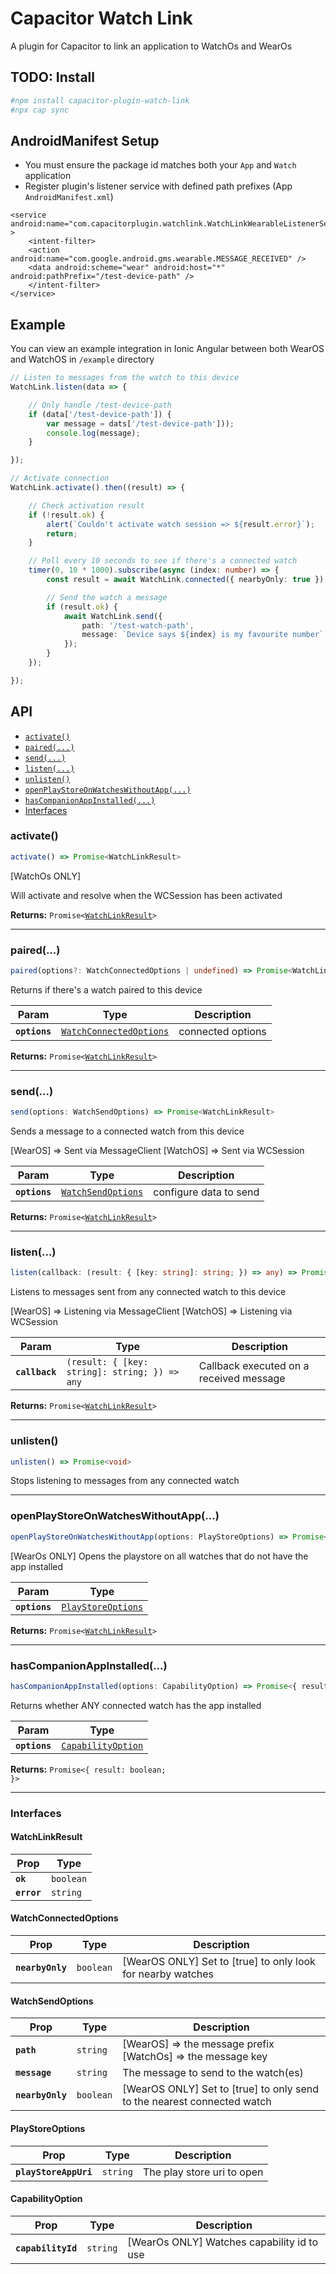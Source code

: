 # Capacitor Watch Link

A plugin for Capacitor to link an application to WatchOs and WearOs

## TODO: Install

```bash
#npm install capacitor-plugin-watch-link
#npx cap sync
```

## AndroidManifest Setup

- You must ensure the package id matches both your `App` and `Watch` application
- Register plugin's listener service with defined path prefixes (App `AndroidManifest.xml`)

```
<service android:name="com.capacitorplugin.watchlink.WatchLinkWearableListenerService" >
    <intent-filter>
    <action android:name="com.google.android.gms.wearable.MESSAGE_RECEIVED" />
    <data android:scheme="wear" android:host="*" android:pathPrefix="/test-device-path" />
    </intent-filter>
</service>
```

## Example

You can view an example integration in Ionic Angular between both WearOS and WatchOS in `/example` directory

```typescript
// Listen to messages from the watch to this device
WatchLink.listen(data => {

    // Only handle /test-device-path
    if (data['/test-device-path']) {
        var message = dats['/test-device-path']));
        console.log(message);
    }

});

// Activate connection
WatchLink.activate().then((result) => {

    // Check activation result
    if (!result.ok) {
        alert(`Couldn't activate watch session => ${result.error}`);
        return;
    }

    // Poll every 10 seconds to see if there's a connected watch
    timer(0, 10 * 1000).subscribe(async (index: number) => {
        const result = await WatchLink.connected({ nearbyOnly: true });

        // Send the watch a message
        if (result.ok) {
            await WatchLink.send({
                path: '/test-watch-path',
                message: `Device says ${index} is my favourite number`,
            });
        }
    });

});
```

## API

<docgen-index>

* [`activate()`](#activate)
* [`paired(...)`](#paired)
* [`send(...)`](#send)
* [`listen(...)`](#listen)
* [`unlisten()`](#unlisten)
* [`openPlayStoreOnWatchesWithoutApp(...)`](#openplaystoreonwatcheswithoutapp)
* [`hasCompanionAppInstalled(...)`](#hascompanionappinstalled)
* [Interfaces](#interfaces)

</docgen-index>

<docgen-api>
<!--Update the source file JSDoc comments and rerun docgen to update the docs below-->

### activate()

```typescript
activate() => Promise<WatchLinkResult>
```

[WatchOs ONLY]

Will activate and resolve when the WCSession has been activated

**Returns:** <code>Promise&lt;<a href="#watchlinkresult">WatchLinkResult</a>&gt;</code>

--------------------


### paired(...)

```typescript
paired(options?: WatchConnectedOptions | undefined) => Promise<WatchLinkResult>
```

Returns if there's a watch paired to this device

| Param         | Type                                                                    | Description       |
| ------------- | ----------------------------------------------------------------------- | ----------------- |
| **`options`** | <code><a href="#watchconnectedoptions">WatchConnectedOptions</a></code> | connected options |

**Returns:** <code>Promise&lt;<a href="#watchlinkresult">WatchLinkResult</a>&gt;</code>

--------------------


### send(...)

```typescript
send(options: WatchSendOptions) => Promise<WatchLinkResult>
```

Sends a message to a connected watch from this device

[WearOS] =&gt; Sent via MessageClient
[WatchOS] =&gt; Sent via WCSession

| Param         | Type                                                          | Description            |
| ------------- | ------------------------------------------------------------- | ---------------------- |
| **`options`** | <code><a href="#watchsendoptions">WatchSendOptions</a></code> | configure data to send |

**Returns:** <code>Promise&lt;<a href="#watchlinkresult">WatchLinkResult</a>&gt;</code>

--------------------


### listen(...)

```typescript
listen(callback: (result: { [key: string]: string; }) => any) => Promise<WatchLinkResult>
```

Listens to messages sent from any connected watch to this device

[WearOS] =&gt; Listening via MessageClient
[WatchOS] =&gt; Listening via WCSession

| Param          | Type                                                        | Description                             |
| -------------- | ----------------------------------------------------------- | --------------------------------------- |
| **`callback`** | <code>(result: { [key: string]: string; }) =&gt; any</code> | Callback executed on a received message |

**Returns:** <code>Promise&lt;<a href="#watchlinkresult">WatchLinkResult</a>&gt;</code>

--------------------


### unlisten()

```typescript
unlisten() => Promise<void>
```

Stops listening to messages from any connected watch

--------------------


### openPlayStoreOnWatchesWithoutApp(...)

```typescript
openPlayStoreOnWatchesWithoutApp(options: PlayStoreOptions) => Promise<WatchLinkResult>
```

[WearOs ONLY]
Opens the playstore on all watches that do not have the app installed

| Param         | Type                                                          |
| ------------- | ------------------------------------------------------------- |
| **`options`** | <code><a href="#playstoreoptions">PlayStoreOptions</a></code> |

**Returns:** <code>Promise&lt;<a href="#watchlinkresult">WatchLinkResult</a>&gt;</code>

--------------------


### hasCompanionAppInstalled(...)

```typescript
hasCompanionAppInstalled(options: CapabilityOption) => Promise<{ result: boolean; }>
```

Returns whether ANY connected watch has the app installed

| Param         | Type                                                          |
| ------------- | ------------------------------------------------------------- |
| **`options`** | <code><a href="#capabilityoption">CapabilityOption</a></code> |

**Returns:** <code>Promise&lt;{ result: boolean; }&gt;</code>

--------------------


### Interfaces


#### WatchLinkResult

| Prop        | Type                 |
| ----------- | -------------------- |
| **`ok`**    | <code>boolean</code> |
| **`error`** | <code>string</code>  |


#### WatchConnectedOptions

| Prop             | Type                 | Description                                                 |
| ---------------- | -------------------- | ----------------------------------------------------------- |
| **`nearbyOnly`** | <code>boolean</code> | [WearOS ONLY] Set to [true] to only look for nearby watches |


#### WatchSendOptions

| Prop             | Type                 | Description                                                             |
| ---------------- | -------------------- | ----------------------------------------------------------------------- |
| **`path`**       | <code>string</code>  | [WearOS] =&gt; the message prefix [WatchOs] =&gt; the message key       |
| **`message`**    | <code>string</code>  | The message to send to the watch(es)                                    |
| **`nearbyOnly`** | <code>boolean</code> | [WearOS ONLY] Set to [true] to only send to the nearest connected watch |


#### PlayStoreOptions

| Prop                  | Type                | Description                |
| --------------------- | ------------------- | -------------------------- |
| **`playStoreAppUri`** | <code>string</code> | The play store uri to open |


#### CapabilityOption

| Prop               | Type                | Description                                |
| ------------------ | ------------------- | ------------------------------------------ |
| **`capabilityId`** | <code>string</code> | [WearOs ONLY] Watches capability id to use |

</docgen-api>
